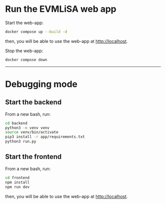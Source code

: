 # Run the EVMLiSA web app
Start the web-app:
```bash
docker compose up --build -d
```
then, you will be able to use the web-app at [http://localhost](http://localhost:5173/).

Stop the web-app:
```bash
docker compose down
```

---

# Debugging mode
## Start the backend
From a new bash, run:
```bash
cd backend
python3 -m venv venv
source venv/bin/activate
pip3 install -r app/requirements.txt
python3 run.py
```

## Start the frontend
From a new bash, run:
```bash
cd frontend
npm install
npm run dev
```

then, you will be able to use the web-app at [http://localhost](http://localhost:5173/).
